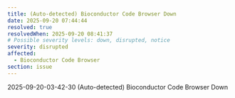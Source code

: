 ```yaml
---
title: (Auto-detected) Bioconductor Code Browser Down
date: 2025-09-20 07:44:44
resolved: true
resolvedWhen: 2025-09-20 08:41:37
# Possible severity levels: down, disrupted, notice
severity: disrupted
affected:
  - Bioconductor Code Browser
section: issue
---
```


2025-09-20-03-42-30 (Auto-detected) Bioconductor Code Browser Down


